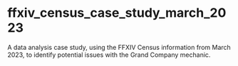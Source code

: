 # ffxiv_census_case_study_march_2023
A data analysis case study, using the FFXIV Census information from March 2023, to identify potential issues with the Grand Company mechanic.
